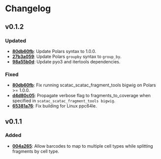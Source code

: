 # Changelog

## v0.1.2

### Updated

- **[80db60fb](https://github.com/aertslab/scatac_fragment_tools/commit/80db60fbadeec22e08334f292134fa70e47c9019)**: Update Polars syntax to 1.0.0.
- **[27b3a059](https://github.com/aertslab/scatac_fragment_tools/commit/27b3a059c23462ebdb7240d10ce4be171cd67ce0)**: Update Polars `groupby` syntax to `group_by`.
- **[98a55b0d](https://github.com/aertslab/scatac_fragment_tools/commit/98a55b0de121883fca3660a9128871b67e3deead)**: Update pyo3 and itertools dependencies.

### Fixed

- **[80db60fb](https://github.com/aertslab/scatac_fragment_tools/commit/80db60fbadeec22e08334f292134fa70e47c9019)**: Fix running scatac_scatac_fragment_tools bigwig on Polars >= 1.0.0.
- **[d4d80c05](https://github.com/aertslab/scatac_fragment_tools/commit/d4d80c05840eceb362d87a036922300f61aaf9d1)**: Propagate verbose flag to fragments_to_coverage when specified in `scatac_scatac_fragment_tools bigwig`.
- **[65381a76](https://github.com/aertslab/scatac_fragment_tools/commit/65381a76adb07c3a657f325bb7bfcd06f636b244)**: Fix building for Linux ppc64le.


## v0.1.1

### Added

- **[004a265](https://github.com/aertslab/scatac_fragment_tools/commit/004a2654ecd5ed0a33be78f6fa5789c0a41deafb)**: Allow barcodes to map to multiple cell types while splitting fragments by cell type.
